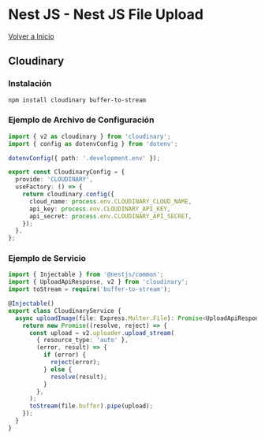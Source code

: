 # Nest JS - Nest JS File Upload

[Volver a Inicio](../README.md)

## Cloudinary

### Instalación

```bash
npm install cloudinary buffer-to-stream
```

### Ejemplo de Archivo de Configuración

```ts
import { v2 as cloudinary } from 'cloudinary';
import { config as dotenvConfig } from 'dotenv';

dotenvConfig({ path: '.development.env' });

export const CloudinaryConfig = {
  provide: 'CLOUDINARY',
  useFactory: () => {
    return cloudinary.config({
      cloud_name: process.env.CLOUDINARY_CLOUD_NAME,
      api_key: process.env.CLOUDINARY_API_KEY,
      api_secret: process.env.CLOUDINARY_API_SECRET,
    });
  },
};
```

### Ejemplo de Servicio

```ts
import { Injectable } from '@nestjs/common';
import { UploadApiResponse, v2 } from 'cloudinary';
import toStream = require('buffer-to-stream');

@Injectable()
export class CloudinaryService {
  async uploadImage(file: Express.Multer.File): Promise<UploadApiResponse> {
    return new Promise((resolve, reject) => {
      const upload = v2.uploader.upload_stream(
        { resource_type: 'auto' },
        (error, result) => {
          if (error) {
            reject(error);
          } else {
            resolve(result);
          }
        },
      );
      toStream(file.buffer).pipe(upload);
    });
  }
}
```
